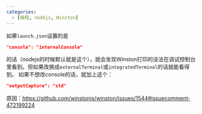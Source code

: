 ```yaml
---
categories: 
  - [编程, nodejs, Winston]
---
```


如果`launch.json`设置的是

```json
"console": "internalConsole"
```

的话（nodejs的时候默认就是这个），就会发现Winston打印的没法在调试控制台里看到。但如果改换成`externalTerminal`或`integratedTerminal`的话就能看得到。
如果不想改console的话，就加上这个：

```json
"outputCapture": "std"
```

原因：https://github.com/winstonjs/winston/issues/1544#issuecomment-472199224
